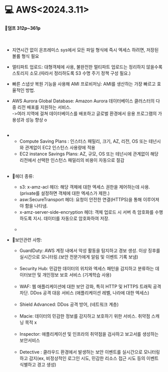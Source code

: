 <h1>💻 AWS<2024.3.11></h1>
<h4>📖덤프 312p~361p <br></h4><br>

- 지연시간 없이 온프레미스 sys에서 모든 파일 형식에 즉시 엑세스 하려면, 저장된 볼륨 형식 필요<br>
- 멀티파트 업로드: 대형객체에 사용, 불완전한 멀티파트 업로드는 정리하지 않을수록 스토리지 소모.(따라서 정리하도록 S3 수명 주기 정책 구성 필요.)
- 빠른 스냅샷 복원 기능을 사용해  AMI 프로비저닝: AMI를 생산하는 가장 빠르고 효율적인 방법.
- AWS Aurora Global Database: Amazon Aurora 데이터베이스 클러스터의 다중 리전 배포를 지원하는 서비스. <br> ->여러 지역에 걸쳐 데이터베이스를 배포하고 글로벌 환경에서 응용 프로그램의 가용성과 성능 향상 o<br><br>
- 
    - Compute Saving Plans : 인스터스 패밀리, 크기, AZ, 리전, OS 또는 테넌시와 관계없이 EC2 인스턴스 사용량에 적용 
    - EC2 instance Savings Plans: AZ, 규모, OS 또는 테넌시에 관계없이 해당 리전에서 선택한 인스턴스 패밀리의 비용이 자동으로 절감<br><br>


- 🧷헤더 종류:

  - s3: x-amz-acl 헤더: 해당 객체에 대한 엑세스 권한을 제어하는데 사용.(private를 설정하면 객체에 대한 엑세스가 제한.)
  - asw:SecureTransport 헤더: 요청이 안전한 연결(HTTPS)을 통해 이루어져야 함을 나타냄.
  - x-amz-server-side-encryption 헤더: 객체 업로드 시 서버 측 암호화를 수행하도록 지시. 데이터를 자동으로 암호화하여 저장.<br><br>
  - 
- 🧷보안관련 사항:

  - GuardDuty: AWS 계정 내에서 악성 활동을 탐지하고 경보 생성. 이상 징후를 실시간으로 모니터링.(보안 전문가에게 알림 및 이벤트 기록 보냄)<br><br>
  - Security Hub: 민감한 데이터의 위치와 엑세스 패턴을 감지하고 분류하는 데이터보안 및 개인정보 보호 서비스 (기계학습 사용)<br><br>
  - WAF: 웹 애플리케이션에 대한 보안 강화, 특히 HTTP 및 HTTPS 트래픽 공격 차단. DDos 공격 대응 서비스 (애플리케이션 레벨, 나라에 대한 엑세스)<br><br>
  - Shield Advanced: DDos 공격 방어, (네트워크 계층)<br><br>
  - Macie: 데이터의 민감한 정보를 감지하고 보호하기 위한 서비스. 취약점 스캐닝 목적 x<br><br>
  - Inspector: 애플리케이션 및 인프라의 취약점을 검사하고 보고서를 생성하는 보안서비스<br><br>
  - Detective : 클라우드 환경에서 발생하는 보안 이벤트를 실시간으로 모니터링하고 감지(ex, 비정상적인 로그인 시도, 민감한 리소스 접근 시도 등의 이벤트 식별하고 경고 생성)
